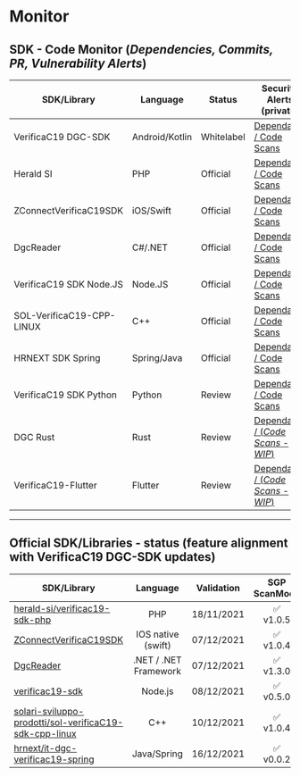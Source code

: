 # Monitor
## SDK - Code Monitor (_Dependencies, Commits, PR, Vulnerability Alerts_)

| SDK/Library               | Language       | Status     | Security Alerts (private) | Workflows (pub/pvt) |
|---------------------------|----------------|------------|----------------------------|-----------|
| VerificaC19 DGC-SDK       | Android/Kotlin | Whitelabel | [Dependabot / Code Scans](https://github.com/VC19-SDK/it-dgc-verificac19-sdk-android/security) | [CodeQL](https://github.com/VC19-SDK/it-dgc-verificac19-sdk-android/actions) |
| Herald SI                 | PHP            | Official   | [Dependabot / Code Scans](https://github.com/VC19-SDK/verificac19-sdk-php/security) | [DevSkim + Psalm](https://github.com/VC19-SDK/verificac19-sdk-php/actions) |
| ZConnectVerificaC19SDK    | iOS/Swift      | Official   | [Dependabot / Code Scans](https://github.com/VC19-SDK/zconnect-verificaC19-sdk-ios/security) | [DevSkim + MobSF](https://github.com/VC19-SDK/zconnect-verificaC19-sdk-ios/actions) |
| DgcReader                 | C#/.NET        | Official   | [Dependabot / Code Scans](https://github.com/VC19-SDK/DgcReader/security) | [CodeQL + DevSkim](https://github.com/VC19-SDK/DgcReader/actions) |
| VerificaC19 SDK Node.JS   | Node.JS        | Official   | [Dependabot / Code Scans](https://github.com/VC19-SDK/verificac19-sdk/security) | [CodeQL](https://github.com/VC19-SDK/verificac19-sdk/actions) |
| SOL-VerificaC19-CPP-LINUX | C++            | Official   | [Dependabot / Code Scans](https://github.com/VC19-SDK/sol-verificaC19-sdk-cpp-linux/security) | [CodeQL](https://github.com/VC19-SDK/sol-verificaC19-sdk-cpp-linux/actions) |
| HRNEXT SDK Spring         | Spring/Java    | Official   | [Dependabot / Code Scans](https://github.com/VC19-SDK/it-dgc-verificac19-spring/security) | [CodeQL](https://github.com/VC19-SDK/it-dgc-verificac19-spring/actions) |
| VerificaC19 SDK Python    | Python         | Review     | [Dependabot / Code Scans](https://github.com/VC19-SDK/pyverificac19/security) | [CodeQL](https://github.com/VC19-SDK/pyverificac19/actions) |
| DGC Rust                  | Rust           | Review     | [Dependabot / (_Code Scans - WIP_)](https://github.com/VC19-SDK/dgc/security) | [(_WIP_)](https://github.com/VC19-SDK/dgc/actions) |
| VerificaC19-Flutter       | Flutter        | Review     | [Dependabot / (_Code Scans - WIP_)](https://github.com/VC19-SDK/verificaC19-flutter/security) | [(_WIP_)](https://github.com/VC19-SDK/verificaC19-flutter/actions) |

----------------------------

## Official SDK/Libraries - status (feature alignment with VerificaC19 DGC-SDK updates)

| SDK/Library | Language  | Validation | SGP ScanMode | CRL/DRL | Booster Scanmode | 
| -----------    | :-: | :-:      |  :-:      |  :-:      |  :-:      | 
| [herald-si/verificac19-sdk-php](https://github.com/herald-si/verificac19-sdk-php)| PHP| 18/11/2021 |  ✅<br>v1.0.5      |  ✅<br>v1.1.0       |  ✅<br>v1.2.0      | 
| [ZConnectVerificaC19SDK](https://github.com/hrzucchetti/zconnect-verificaC19-sdk-ios) | IOS native (swift) | 07/12/2021 |  ✅<br>v1.0.4   |  ✅<br>v1.1.0       |  ✅<br>v1.1.1       | 
| [DgcReader](https://github.com/DevTrevi/DgcReader) | .NET / .NET Framework | 07/12/2021 | ✅<br>v1.3.0 | ✅<br>v2.0.0 | ✅<br>v2.1.0 |
| [verificac19-sdk](https://github.com/italia/verificac19-sdk )   | Node.js |  08/12/2021    |  ✅<br>v0.5.0     |  ✅<br>v0.6.0     | ✅<br>v0.7.0   | 
| [solari-sviluppo-prodotti/sol-verificaC19-sdk-cpp-linux](https://github.com/solari-sviluppo-prodotti/sol-verificaC19-sdk-cpp-linux)| C++| 10/12/2021 | ✅<br>v1.0.4       |   ✅<br>v1.1.2      |   ✅<br>v1.1.1      | 
| [hrnext/it-dgc-verificac19-spring](https://github.com/hrnext/it-dgc-verificac19-spring) | Java/Spring | 16/12/2021 | ✅<br>v0.0.2      |  ❌      |  ❌      | 
